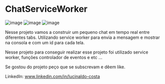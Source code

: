 # ChatServiceWorker
![image](https://user-images.githubusercontent.com/104680398/206414410-c7da02cb-457a-4d02-867c-16d4d5eb1d2e.png)
![image](https://user-images.githubusercontent.com/104680398/206414761-94a27beb-6fb0-471e-a8d2-fdcd6d919ad2.png)
![image](https://user-images.githubusercontent.com/104680398/206415030-717e8a1c-fcf2-49e6-8964-3ead588e1a8a.png)


Nesse projeto vamos a construir um pequeno chat em tempo real entre diferentes tabs.
Utilizando service worker para envia a mensagem e mostrar na consola e com um id para cada tela.

Nesse projeto para conseguir realizar esse projeto foi utilizado service worker, funções controlador de eventos e etc ...

Se gostou do projeto peço que se subscrevam e dêem like.

LinkedIn: www.linkedin.com/in/lucinaldo-costa
